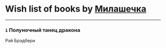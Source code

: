 # Wish list of books by [Милашечка](http://vk.com/id200601396)
---

### `1` Полуночный танец дракона
Рэй Брэдбери

